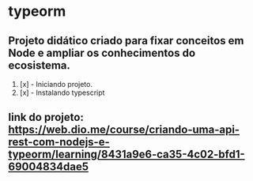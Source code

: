 # typeorm

## Projeto didático criado para fixar conceitos em Node e ampliar os conhecimentos do ecosistema.

1. [x] - Iniciando projeto.
1. [x] - Instalando typescript


## link do projeto: https://web.dio.me/course/criando-uma-api-rest-com-nodejs-e-typeorm/learning/8431a9e6-ca35-4c02-bfd1-69004834dae5
